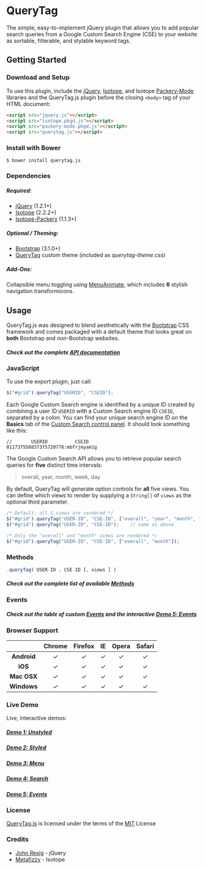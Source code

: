 # QueryTag
The simple, easy-to-implement jQuery plugin that allows you to add popular search queries from a Google Custom Search Engine (CSE) to your website as sortable, filterable, and stylable keyword tags.

## Getting Started

### Download and Setup

To use this plugin, include the [jQuery](http://www.jquery.com), [Isotope](http://isotope.metafizzy.co/), and Isotope [Packery-Mode](http://isotope.metafizzy.co/layout-modes/packery.html) libraries and the QueryTag.js plugin before the closing `<body>` tag of your HTML document:

```html
<script src="jquery.js"></script>
<script src="isotope.pkgd.js"></script>
<script src="packery-mode.pkgd.js"></script>
<script src="querytag.js"></script>
```

### Install with Bower

```shell
$ bower install querytag.js
```

### Dependencies

##### Required:

* [jQuery](https://jquery.com) (1.2.1+)
* [Isotope](http://isotope.metafizzy.co/) (2.2.2+)
* [Isotope-Packery](http://isotope.metafizzy.co/layout-modes/packery.html) (1.1.3+)

##### Optional / Theming:

* [Bootstrap](http://getbootstrap.com/getting-started/#download) (3.1.0+)
* [QueryTag](http://www.clarketravis.com/querytag) custom theme (included as *querytag-theme.css*)

##### Add-Ons:
Collapsible menu toggling using [MenuAnimate](https://github.com/clarketm/MenuAnimate), which includes **6** stylish navigation transformicons.


## Usage
QueryTag.js was designed to blend aesthetically with the [Bootstrap](http://getbootstrap.com/getting-started/#download) CSS framework and comes packaged with a default theme that looks great on **both** Bootstrap and *non*-Bootstrap websites.

##### Check out the complete [API documentation](http://www.clarketravis.com/querytag)

### JavaScript

To use the export plugin, just call:

```js
$("#grid").queryTag("USERID", "CSEID");
```

Each Google Custom Search engine is identified by a unique ID created by combining a user ID `USERID` with a Custom Search engine ID `CSEID`, separated by a colon. You can find your unique search engine ID on the **Basics** tab of the [Custom Search control panel](http://cse.google.com/manage/all). It should look something like this:

```
//       USERID          CSEID
011737558837375720776:mbfrjmyam1g
```

The Google Custom Search API allows you to retrieve popular search queries for **five** distinct time intervals:

> overall, year, month, week, day

By default, QueryTag will generate option controls for **all** five views. You can define which views to render by supplying a `String[]` of `views` as the optional third parameter.

```js
/* Default: all 5 views are rendered */
$("#grid").queryTag("USER-ID", "CSE-ID", ["overall", "year", "month", "week", "day"]);
$("#grid").queryTag("USER-ID", "CSE-ID");    // same as above

/* Only the "overall" and "month" views are rendered */
$("#grid").queryTag("USER-ID", "CSE-ID", ["overall", "month"]);
```                        

### Methods
```js
.queryTag( USER-ID , CSE-ID [, views ] )
```
##### Check out the complete list of available [Methods](http://www.clarketravis.com/querytag/#methods)

### Events
##### Check out the table of custom [Events](http://www.clarketravis.com/querytag/#methods) and the interactive [Demo 5: Events](http://www.clarketravis.com/querytag/demo5.php)


### Browser Support

|  | Chrome | Firefox | IE   | Opera | Safari |
| :------: | :------: | :-------: | :---: | :-----: | :------: |
| __Android__  |    &#10003;   |    &#10003;    | &#10003; |   &#10003;   |  &#10003;   |
| __iOS__  |    &#10003;   |  &#10003;    | &#10003; |   &#10003;   |   &#10003;    |
| **Mac OSX**|    &#10003;   |    &#10003;    | &#10003; |   &#10003;  |   &#10003;    |
| **Windows** |    &#10003;   |    &#10003;    | &#10003; |   &#10003;   |   &#10003;    |


### Live Demo 
Live, interactive demos:
##### [Demo 1: Unstyled](http://www.clarketravis.com/querytag/demo1.html)
##### [Demo 2: Styled](http://www.clarketravis.com/querytag/demo2.html)
##### [Demo 3: Menu](http://www.clarketravis.com/querytag/demo3.html)
##### [Demo 4: Search](http://www.clarketravis.com/querytag/demo4.php)
##### [Demo 5: Events](http://www.clarketravis.com/querytag/demo5.php)

### License
[QueryTag.js](http://www.clarketravis.com/querytag) is licensed under the terms of the [MIT](http://opensource.org/licenses/mit-license.php) License

### Credits

* [John Resig](https://github.com/jeresig) - jQuery
* [Metafizzy](https://github.com/metafizzy/isotope) - Isotope
